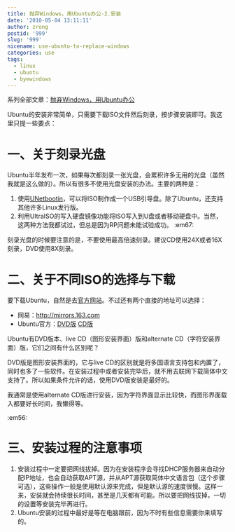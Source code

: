 ```yaml
---
title: 抛弃Windows，用Ubuntu办公-2.安装
date: '2010-05-04 13:11:11'
author: zrong
postid: '999'
slug: '999'
nicename: use-ubuntu-to-replace-windows
categories: use
tags:
  - linux
  - ubuntu
  - byewindows
---
```


系列全部文章：[抛弃Windows，用Ubuntu办公](https://blog.zengrong.net/tag/byewindows/)

Ubuntu的安装非常简单，只需要下载ISO文件然后刻录，按步骤安装即可。我这里只提一些要点：

# 一、关于刻录光盘

Ubuntu半年发布一次，如果每次都刻录一张光盘，会累积许多无用的光盘（虽然我就是这么做的）。所以有很多不使用光盘安装的办法。主要的两种是：  

1. 使用[UNetbootin](http://unetbootin.sourceforge.net/)，可以将ISO制作成一个USB引导盘。除了Ubuntu，还支持其他许多Linux发行版。  
2. 利用UltraISO的写入硬盘镜像功能将ISO写入到U盘或者移动硬盘中。当然，这两种方法我都试过，但总是因为RP问题未能试验成功。 :em67:  

刻录光盘的时候要注意的是，不要使用最高倍速刻录。建议CD使用24X或者16X刻录，DVD使用8X刻录。  
<!--more-->

# 二、关于不同ISO的选择与下载

要下载Ubuntu，自然是去[官方网站](http://http://www.ubuntu.com/)。不过还有两个直接的地址可以选择：  

- 网易：<http://mirrors.163.com>  
- Ubuntu官方：[DVD版](http://cdimage.ubuntu.com/releases/10.04/release)  [CD版](http://releases.ubuntu.com/)  

Ubuntu有DVD版本、live CD（图形安装界面）版和alternate CD（字符安装界面）版，它们之间有什么区别呢？  

DVD版是图形安装界面的，它与live CD的区别就是将多国语言支持包和内置了，同时也多了一些软件。在安装过程中或者安装完毕后，就不用去联网下载简体中文支持了。所以如果条件允许的话，使用DVD版安装是最好的。  

我通常是使用alternate CD版进行安装，因为字符界面显示比较快，而图形界面载入都要好长时间，我懒得等。

:em56:

# 三、安装过程的注意事项

1. 安装过程中一定要把网线拔掉。因为在安装程序会寻找DHCP服务器来自动分配IP地址，也会自动获取APT源，并从APT源获取简体中文语言包（这个步骤可选），这些操作一般是使用默认源来完成，但是默认源的速度很慢。这样一来，安装就会持续很长时间，甚至是几天都有可能。所以要把网线拔掉，一切的设置等安装完毕再进行。  
2. Ubuntu安装的过程中最好是等在电脑跟前，因为不时有些信息需要你来填写的。
